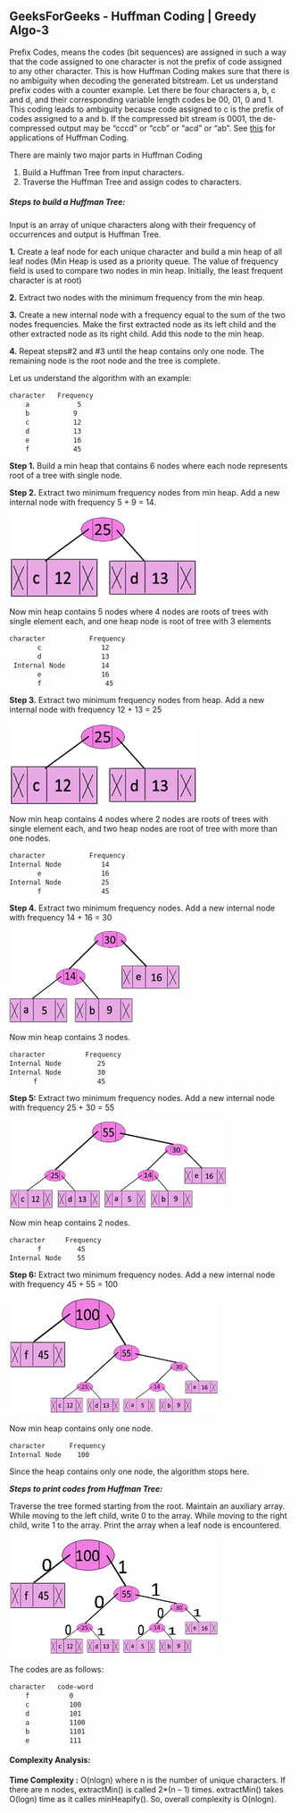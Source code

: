 ## GeeksForGeeks - Huffman Coding | Greedy Algo-3

Prefix Codes, means the codes (bit sequences) are assigned in such a way that the code assigned to one character is not the prefix of code assigned to any other character. This is how Huffman Coding makes sure that there is no ambiguity when decoding the generated bitstream.
Let us understand prefix codes with a counter example. Let there be four characters a, b, c and d, and their corresponding variable length codes be 00, 01, 0 and 1. This coding leads to ambiguity because code assigned to c is the prefix of codes assigned to a and b. If the compressed bit stream is 0001, the de-compressed output may be “cccd” or “ccb” or “acd” or “ab”.
See [this](http://en.wikipedia.org/wiki/Huffman_coding#Applications) for applications of Huffman Coding.

There are mainly two major parts in Huffman Coding
1) Build a Huffman Tree from input characters.
2) Traverse the Huffman Tree and assign codes to characters.

##### Steps to build a Huffman Tree:

Input is an array of unique characters along with their frequency of occurrences and output is Huffman Tree.

**1.** Create a leaf node for each unique character and build a min heap of all leaf nodes (Min Heap is used as a priority queue. The value of frequency field is used to compare two nodes in min heap. Initially, the least frequent character is at root)

**2.** Extract two nodes with the minimum frequency from the min heap.

**3.** Create a new internal node with a frequency equal to the sum of the two nodes frequencies. Make the first extracted node as its left child and the other extracted node as its right child. Add this node to the min heap.

**4.** Repeat steps#2 and #3 until the heap contains only one node. The remaining node is the root node and the tree is complete.

Let us understand the algorithm with an example:

```
character   Frequency
    a            5
    b           9
    c           12
    d           13
    e           16
    f           45
```

**Step 1.** Build a min heap that contains 6 nodes where each node represents root of a tree with single node.

**Step 2.** Extract two minimum frequency nodes from min heap. Add a new internal node with frequency 5 + 9 = 14.

![Image 2](Image_2.jpeg)

Now min heap contains 5 nodes where 4 nodes are roots of trees with single element each, and one heap node is root of tree with 3 elements

```
character           Frequency
       c               12
       d               13
 Internal Node         14
       e               16
       f                45
```

**Step 3.** Extract two minimum frequency nodes from heap. Add a new internal node with frequency 12 + 13 = 25

![Image 3](Image_3.jpeg)

Now min heap contains 4 nodes where 2 nodes are roots of trees with single element each, and two heap nodes are root of tree with more than one nodes.
```
character           Frequency
Internal Node          14
       e               16
Internal Node          25
       f               45
```

**Step 4.** Extract two minimum frequency nodes. Add a new internal node with frequency 14 + 16 = 30

![Image 4](Image_4.jpeg)

Now min heap contains 3 nodes.

```
character          Frequency
Internal Node         25
Internal Node         30
      f               45 
```

**Step 5:** Extract two minimum frequency nodes. Add a new internal node with frequency 25 + 30 = 55

![Image 5](Image_5.jpeg)

Now min heap contains 2 nodes.

```
character     Frequency
       f         45
Internal Node    55
```

**Step 6:** Extract two minimum frequency nodes. Add a new internal node with frequency 45 + 55 = 100

![Image 6](Image_6.jpeg)

Now min heap contains only one node.

```
character      Frequency
Internal Node    100
```

Since the heap contains only one node, the algorithm stops here.

___**Steps to print codes from Huffman Tree:**___

Traverse the tree formed starting from the root. Maintain an auxiliary array. While moving to the left child, write 0 to the array. While moving to the right child, write 1 to the array. Print the array when a leaf node is encountered.

![Image 7](Image_7.jpeg)

The codes are as follows:

```
character   code-word
    f          0
    c          100
    d          101
    a          1100
    b          1101
    e          111
```

#### Complexity Analysis:

**Time Complexity :** O(nlogn) where n is the number of unique characters. If there are n nodes, extractMin() is called 2*(n – 1) times. extractMin() takes O(logn) time as it calles minHeapify(). So, overall complexity is O(nlogn).